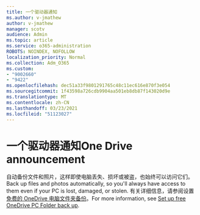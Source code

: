```yaml
---
title: 一个驱动器通知
ms.author: v-jmathew
author: v-jmathew
manager: scotv
audience: Admin
ms.topic: article
ms.service: o365-administration
ROBOTS: NOINDEX, NOFOLLOW
localization_priority: Normal
ms.collection: Adm_O365
ms.custom:
- "9002660"
- "9422"
ms.openlocfilehash: dec51a33f9801291765c48c11ec616e870f3e054
ms.sourcegitcommit: 1f43598a726cdb9904aa501eb8db87f143020d9e
ms.translationtype: MT
ms.contentlocale: zh-CN
ms.lasthandoff: 03/23/2021
ms.locfileid: "51123027"
---
```

# <a name="one-drive-announcement"></a><span data-ttu-id="0d439-102">一个驱动器通知</span><span class="sxs-lookup"><span data-stu-id="0d439-102">One Drive announcement</span></span>

<span data-ttu-id="0d439-103">自动备份文件和照片，这样即使电脑丢失、损坏或被盗，也始终可以访问它们。</span><span class="sxs-lookup"><span data-stu-id="0d439-103">Back up files and photos automatically, so you'll always have access to them even if your PC is lost, damaged, or stolen.</span></span> <span data-ttu-id="0d439-104">有关详细信息，请参阅设置 [免费的 OneDrive 电脑文件夹备份](https://www.microsoft.com/microsoft-365/onedrive/pc-cloud-backup)。</span><span class="sxs-lookup"><span data-stu-id="0d439-104">For more information, see [Set up free OneDrive PC Folder back up](https://www.microsoft.com/microsoft-365/onedrive/pc-cloud-backup).</span></span>
